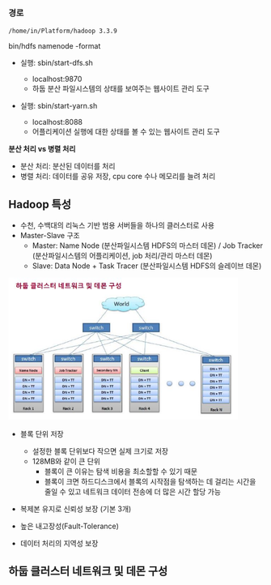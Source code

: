### 경로
```
/home/in/Platform/hadoop 3.3.9
```
bin/hdfs namenode -format

- 실행: sbin/start-dfs.sh
  - localhost:9870
  - 하둡 분산 파일시스템의 상태를 보여주는 웹사이트 관리 도구
  
- 실행: sbin/start-yarn.sh
  - localhost:8088
  - 어플리케이션 실행에 대한 상태를 볼 수 있는 웹사이트 관리 도구
  
**분산 처리 vs 병렬 처리**
 - 분산 처리: 분산된 데이터를 처리
 - 병렬 처리: 데이터를 공유 저장, cpu core 수나 메모리를 늘려 처리
 
 ## Hadoop 특성
 - 수천, 수백대의 리눅스 기반 범용 서버들을 하나의 클러스터로 사용
 - Master-Slave 구조
   - Master: Name Node (분산파일시스템 HDFS의 마스터 데몬) / Job Tracker (분산파일시스템의 어플리케이션, job 처리/관리 마스터 데몬)
   - Slave: Data Node + Task Tracer (분산파일시스템 HDFS의 슬레이브 데몬)
   
  <img src="./1.jpg" width="90%"></img>
  
 - 블록 단위 저장
   - 설정한 블록 단위보다 작으면 실제 크기로 저장
   - 128MB와 같이 큰 단위
     - 블록이 큰 이유는 탐색 비용을 최소할할 수 있기 때문
     - 블록이 크면 하드디스크에서 블록의 시작점을 탐색하는 데 걸리는 시간을 줄일 수 있고 네트워크 데이터 전송에 더 많은 시간 할당 가능
 
 - 복제본 유지로 신뢰성 보장 (기본 3개)
 - 높은 내고장성(Fault-Tolerance)
 - 데이터 처리의 지역성 보장
 
 
## 하둡 클러스터 네트워크 및 데몬 구성

